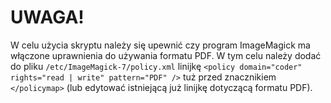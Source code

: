# UWAGA!
W celu użycia skryptu należy się upewnić czy program ImageMagick ma włączone  uprawnienia do używania formatu PDF.
W tym celu należy dodać do pliku `/etc/ImageMagick-7/policy.xml` linijkę `<policy domain="coder" rights="read | write" pattern="PDF" />` tuż przed znacznikiem `</policymap>` (lub edytować istniejącą już linijkę dotyczącą formatu PDF).

